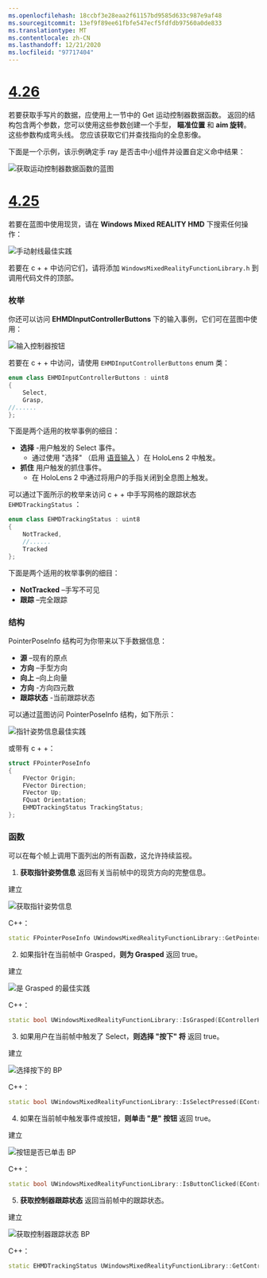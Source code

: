 ```yaml
---
ms.openlocfilehash: 18ccbf3e28eaa2f61157bd9585d633c987e9af48
ms.sourcegitcommit: 13ef9f89ee61fbfe547ecf5fdfdb97560a0de833
ms.translationtype: MT
ms.contentlocale: zh-CN
ms.lasthandoff: 12/21/2020
ms.locfileid: "97717404"
---
```

# <a name="426"></a>[4.26](#tab/426)

若要获取手写片的数据，应使用上一节中的 Get 运动控制器数据函数。 返回的结构包含两个参数，您可以使用这些参数创建一个手型， **瞄准位置** 和 **aim 旋转**。 这些参数构成弯头线。 您应该获取它们并查找指向的全息影像。

下面是一个示例，该示例确定手 ray 是否击中小组件并设置自定义命中结果：

![获取运动控制器数据函数的蓝图](../images/unreal-hand-tracking-img-04.png) 

# <a name="425"></a>[4.25](#tab/425)

若要在蓝图中使用现货，请在 **Windows Mixed REALITY HMD** 下搜索任何操作：

![手动射线最佳实践](../images/unreal/hand-rays-bp.png)

若要在 c + + 中访问它们，请将添加 `WindowsMixedRealityFunctionLibrary.h` 到调用代码文件的顶部。

### <a name="enum"></a>枚举

你还可以访问 **EHMDInputControllerButtons** 下的输入事例，它们可在蓝图中使用：

![输入控制器按钮](../images/unreal/input-controller-buttons.png)

若要在 c + + 中访问，请使用 `EHMDInputControllerButtons` enum 类：
```cpp
enum class EHMDInputControllerButtons : uint8
{
    Select,
    Grasp,
//......
};
```

下面是两个适用的枚举事例的细目：

* **选择** -用户触发的 Select 事件。
    * 通过使用 "选择" （启用 [语音输入](../unreal-voice-input.md) ）在 HoloLens 2 中触发。
* **抓住** 用户触发的抓住事件。
    * 在 HoloLens 2 中通过将用户的手指关闭到全息图上触发。

可以通过下面所示的枚举来访问 c + + 中手写网格的跟踪状态 `EHMDTrackingStatus` ：

```cpp
enum class EHMDTrackingStatus : uint8
{
    NotTracked,
    //......
    Tracked
};
```

下面是两个适用的枚举事例的细目：

* **NotTracked** –手写不可见
* **跟踪** –完全跟踪

### <a name="struct"></a>结构

PointerPoseInfo 结构可为你带来以下手数据信息：

* **源** –现有的原点
* **方向** –手型方向
* **向上** –向上向量
* **方向** -方向四元数
* **跟踪状态** -当前跟踪状态

可以通过蓝图访问 PointerPoseInfo 结构，如下所示：

![指针姿势信息最佳实践](../images/unreal/pointer-pose-info-bp.png)

或带有 c + +：

```cpp
struct FPointerPoseInfo
{
    FVector Origin;
    FVector Direction;
    FVector Up;
    FQuat Orientation;
    EHMDTrackingStatus TrackingStatus;
};
```

### <a name="functions"></a>函数

可以在每个帧上调用下面列出的所有函数，这允许持续监视。

1. **获取指针姿势信息** 返回有关当前帧中的现货方向的完整信息。

建立

![获取指针姿势信息](../images/unreal/get-pointer-pose-info.png)

C++：
```cpp
static FPointerPoseInfo UWindowsMixedRealityFunctionLibrary::GetPointerPoseInfo(EControllerHand hand);
```

2. 如果指针在当前帧中 Grasped，**则为 Grasped** 返回 true。

建立

![是 Grasped 的最佳实践](../images/unreal/is-grasped-bp.png)

C++：
```cpp
static bool UWindowsMixedRealityFunctionLibrary::IsGrasped(EControllerHand hand);
```

3. 如果用户在当前帧中触发了 Select，**则选择 "按下" 将** 返回 true。

建立

![选择按下的 BP](../images/unreal/is-select-pressed-bp.png)

C++：
```cpp
static bool UWindowsMixedRealityFunctionLibrary::IsSelectPressed(EControllerHand hand);
```

4. 如果在当前帧中触发事件或按钮，**则单击 "是" 按钮** 返回 true。

建立

![按钮是否已单击 BP](../images/unreal/is-button-clicked-bp.png)

C++：
```cpp
static bool UWindowsMixedRealityFunctionLibrary::IsButtonClicked(EControllerHand hand, EHMDInputControllerButtons button);
```

5. **获取控制器跟踪状态** 返回当前帧中的跟踪状态。

建立

![获取控制器跟踪状态 BP](../images/unreal/get-controller-tracking-status-bp.png)

C++：
```cpp
static EHMDTrackingStatus UWindowsMixedRealityFunctionLibrary::GetControllerTrackingStatus(EControllerHand hand);
```
